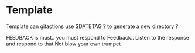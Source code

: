 # Template
Template
can gitactions use $DATETAG ? to generate a new directory ? 


FEEDBACK is must.. you must respond to Feedback.. Listen to the response and respond to that Not blow your own trumpet 

